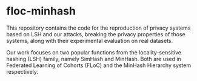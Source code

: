# floc-minhash

This repository contains the code for the reproduction of privacy systems based on LSH 
and our attacks, breaking the privacy properties of those systems, 
along with their experimental evaluation on real datasets.

Our work focuses on two popular functions from the locality-sensitive hashing (LSH) family, namely SimHash and MinHash.
Both are used in Federated Learning of Cohorts (FLoC) and the MinHash Hierarchy system respectively.


